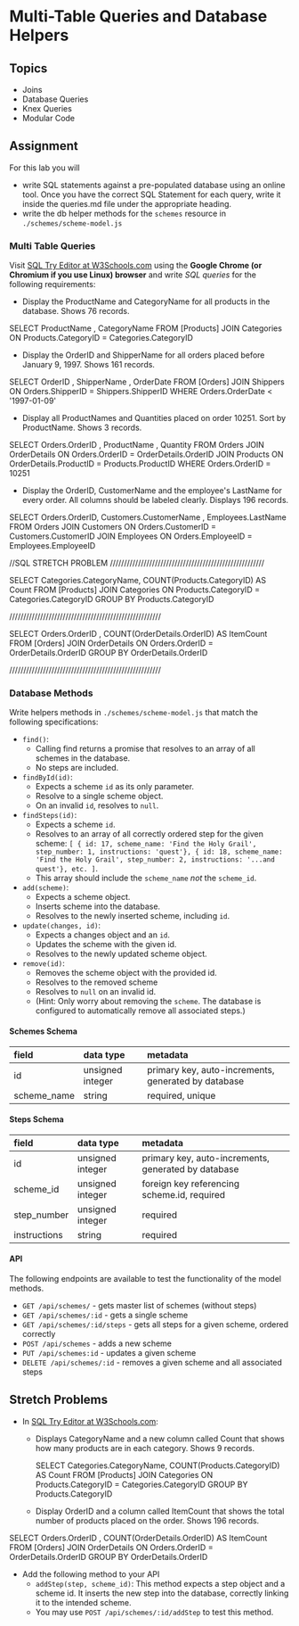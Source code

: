 # Multi-Table Queries and Database Helpers

## Topics

- Joins
- Database Queries
- Knex Queries
- Modular Code

## Assignment

For this lab you will

- write SQL statements against a pre-populated database using an online tool. Once you have the correct SQL Statement for each query, write it inside the queries.md file under the appropriate heading.
- write the db helper methods for the `schemes` resource in `./schemes/scheme-model.js`

### Multi Table Queries

Visit [SQL Try Editor at W3Schools.com](https://www.w3schools.com/Sql/tryit.asp?filename=trysql_select_top) using the **Google Chrome (or Chromium if you use Linux) browser** and write _SQL queries_ for the following requirements:

- Display the ProductName and CategoryName for all products in the database. Shows 76 records.

SELECT ProductName , CategoryName FROM [Products]
JOIN Categories 
ON Products.CategoryID = Categories.CategoryID


- Display the OrderID and ShipperName for all orders placed before January 9, 1997. Shows 161 records.

SELECT OrderID , ShipperName , OrderDate  FROM [Orders]
JOIN Shippers 
ON Orders.ShipperID = Shippers.ShipperID
WHERE Orders.OrderDate < '1997-01-09'

- Display all ProductNames and Quantities placed on order 10251. Sort by ProductName. Shows 3 records.

SELECT Orders.OrderID , ProductName , Quantity FROM Orders
JOIN OrderDetails ON Orders.OrderID = OrderDetails.OrderID
JOIN Products ON OrderDetails.ProductID = Products.ProductID
WHERE Orders.OrderID = 10251


- Display the OrderID, CustomerName and the employee's LastName for every order. All columns should be labeled clearly. Displays 196 records.

SELECT Orders.OrderID, Customers.CustomerName , Employees.LastName FROM Orders
JOIN Customers ON Orders.CustomerID = Customers.CustomerID
JOIN Employees ON Orders.EmployeeID = Employees.EmployeeID


//SQL STRETCH PROBLEM
///////////////////////////////////////////////////////

SELECT Categories.CategoryName, COUNT(Products.CategoryID) AS Count  FROM [Products]
JOIN Categories ON Products.CategoryID = Categories.CategoryID
GROUP BY Products.CategoryID

//////////////////////////////////////////////////////

SELECT Orders.OrderID , COUNT(OrderDetails.OrderID) AS ItemCount FROM [Orders]
JOIN OrderDetails ON Orders.OrderID = OrderDetails.OrderID
GROUP BY OrderDetails.OrderID

//////////////////////////////////////////////////////
### Database Methods

Write helpers methods in `./schemes/scheme-model.js` that match the following specifications:

- `find()`:
  - Calling find returns a promise that resolves to an array of all schemes in the database.
  - No steps are included.
- `findById(id)`:
  - Expects a scheme `id` as its only parameter.
  - Resolve to a single scheme object.
  - On an invalid `id`, resolves to `null`.
- `findSteps(id)`:
  - Expects a scheme `id`.
  - Resolves to an array of all correctly ordered step for the given scheme: `[ { id: 17, scheme_name: 'Find the Holy Grail', step_number: 1, instructions: 'quest'}, { id: 18, scheme_name: 'Find the Holy Grail', step_number: 2, instructions: '...and quest'}, etc. ]`.
  - This array should include the `scheme_name` _not_ the `scheme_id`.
- `add(scheme)`:
  - Expects a scheme object.
  - Inserts scheme into the database.
  - Resolves to the newly inserted scheme, including `id`.
- `update(changes, id)`:
  - Expects a changes object and an `id`.
  - Updates the scheme with the given id.
  - Resolves to the newly updated scheme object.
- `remove(id)`:
  - Removes the scheme object with the provided id.
  - Resolves to the removed scheme
  - Resolves to `null` on an invalid id.
  - (Hint: Only worry about removing the `scheme`. The database is configured to automatically remove all associated steps.)

#### Schemes Schema

| field       | data type        | metadata                                            |
| :---------- | :--------------- | :-------------------------------------------------- |
| id          | unsigned integer | primary key, auto-increments, generated by database |
| scheme_name | string           | required, unique                                    |

#### Steps Schema

| field        | data type        | metadata                                            |
| :----------- | :--------------- | :-------------------------------------------------- |
| id           | unsigned integer | primary key, auto-increments, generated by database |
| scheme_id    | unsigned integer | foreign key referencing scheme.id, required         |
| step_number  | unsigned integer | required                                            |
| instructions | string           | required                                            |

#### API

The following endpoints are available to test the functionality of the model methods.

- `GET /api/schemes/` - gets master list of schemes (without steps)
- `GET /api/schemes/:id` - gets a single scheme
- `GET /api/schemes/:id/steps` - gets all steps for a given scheme, ordered correctly
- `POST /api/schemes` - adds a new scheme
- `PUT /api/schemes:id` - updates a given scheme
- `DELETE /api/schemes/:id` - removes a given scheme and all associated steps

## Stretch Problems

- In [SQL Try Editor at W3Schools.com](https://www.w3schools.com/Sql/tryit.asp?filename=trysql_select_top):
  - Displays CategoryName and a new column called Count that shows how many products are in each category. Shows 9 records.

    SELECT Categories.CategoryName, COUNT(Products.CategoryID) AS Count  FROM [Products]
    JOIN Categories ON Products.CategoryID = Categories.CategoryID
    GROUP BY Products.CategoryID

  - Display OrderID and a column called ItemCount that shows the total number of products placed on the order. Shows 196 records.

SELECT Orders.OrderID , COUNT(OrderDetails.OrderID) AS ItemCount FROM [Orders]
JOIN OrderDetails ON Orders.OrderID = OrderDetails.OrderID
GROUP BY OrderDetails.OrderID





- Add the following method to your API
  - `addStep(step, scheme_id)`: This method expects a step object and a scheme id. It inserts the new step into the database, correctly linking it to the intended scheme.
  - You may use `POST /api/schemes/:id/addStep` to test this method.
